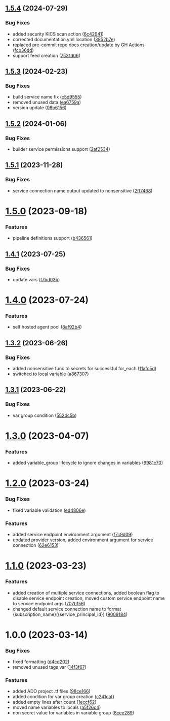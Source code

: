 ## [1.5.4](https://github.com/data-platform-hq/terraform-azuredevops-project/compare/v1.5.3...v1.5.4) (2024-07-29)


### Bug Fixes

* added security KICS scan action ([6c42941](https://github.com/data-platform-hq/terraform-azuredevops-project/commit/6c429419a25bd714f908300cf06e5d0ef0ca8f42))
* corrected documentation.yml location ([3852b7e](https://github.com/data-platform-hq/terraform-azuredevops-project/commit/3852b7ed27d17e473a19b2d7232bfe1641c85906))
* replaced pre-commit repo docs creation/update by GH Actions ([fcb36dd](https://github.com/data-platform-hq/terraform-azuredevops-project/commit/fcb36dde3595b3a26ac44e7cd2cd29f9e6ec4eef))
* support feed creation ([7531d06](https://github.com/data-platform-hq/terraform-azuredevops-project/commit/7531d061c3df6a07ab49f819722a14aacb1b513d))

## [1.5.3](https://github.com/data-platform-hq/terraform-azuredevops-project/compare/v1.5.2...v1.5.3) (2024-02-23)


### Bug Fixes

* build service name fix ([c5d9555](https://github.com/data-platform-hq/terraform-azuredevops-project/commit/c5d9555d720bfd71981ea4c7a5affe09fc9de275))
* removed unused data ([ea6759a](https://github.com/data-platform-hq/terraform-azuredevops-project/commit/ea6759ad63fedd71dc7b6a18840d3c566eac9e26))
* version update ([08b6156](https://github.com/data-platform-hq/terraform-azuredevops-project/commit/08b61564a3a6ec00a50fec15e108302eeee580ce))

## [1.5.2](https://github.com/data-platform-hq/terraform-azuredevops-project/compare/v1.5.1...v1.5.2) (2024-01-06)


### Bug Fixes

* builder service permissions support ([2af2534](https://github.com/data-platform-hq/terraform-azuredevops-project/commit/2af25346f9806021f802921e0186a09ab24bc7d9))

## [1.5.1](https://github.com/data-platform-hq/terraform-azuredevops-project/compare/v1.5.0...v1.5.1) (2023-11-28)


### Bug Fixes

* service connection name output updated to nonsensitive ([2ff7468](https://github.com/data-platform-hq/terraform-azuredevops-project/commit/2ff74688b56996622490fdafc66a32cfd8a5f2c5))

# [1.5.0](https://github.com/data-platform-hq/terraform-azuredevops-project/compare/v1.4.1...v1.5.0) (2023-09-18)


### Features

* pipeline definitions support ([b436561](https://github.com/data-platform-hq/terraform-azuredevops-project/commit/b4365610bfaee4b7a00359f5190d42b13c4d0b60))

## [1.4.1](https://github.com/data-platform-hq/terraform-azuredevops-project/compare/v1.4.0...v1.4.1) (2023-07-25)


### Bug Fixes

* update vars ([f7bd03b](https://github.com/data-platform-hq/terraform-azuredevops-project/commit/f7bd03b7145077ba21727d5dd5f01290d3967e40))

# [1.4.0](https://github.com/data-platform-hq/terraform-azuredevops-project/compare/v1.3.2...v1.4.0) (2023-07-24)


### Features

* self hosted agent pool ([8af92b4](https://github.com/data-platform-hq/terraform-azuredevops-project/commit/8af92b4d3ca48df084f71fea5ff4332165a4eec7))

## [1.3.2](https://github.com/data-platform-hq/terraform-azuredevops-project/compare/v1.3.1...v1.3.2) (2023-06-26)


### Bug Fixes

* added nonsensitive func to secrets for successful for_each ([11afc5d](https://github.com/data-platform-hq/terraform-azuredevops-project/commit/11afc5de4a90b0a04ac1489ddf085555a767d7a8))
* switched to local variable ([a867307](https://github.com/data-platform-hq/terraform-azuredevops-project/commit/a8673072fe72e7693ae614cdc093b32c41be0961))

## [1.3.1](https://github.com/data-platform-hq/terraform-azuredevops-project/compare/v1.3.0...v1.3.1) (2023-06-22)


### Bug Fixes

* var group condition ([5524c5b](https://github.com/data-platform-hq/terraform-azuredevops-project/commit/5524c5b7774907f1cd418b706eff2a8d614671b9))

# [1.3.0](https://github.com/data-platform-hq/terraform-azuredevops-project/compare/v1.2.0...v1.3.0) (2023-04-07)


### Features

* added variable_group lifecycle to ignore changes in variables ([9981c70](https://github.com/data-platform-hq/terraform-azuredevops-project/commit/9981c7092f7ee839117bb7a790f6de77ee0ea160))

# [1.2.0](https://github.com/data-platform-hq/terraform-azuredevops-project/compare/v1.1.0...v1.2.0) (2023-03-24)


### Bug Fixes

* fixed variable validation ([ed4806e](https://github.com/data-platform-hq/terraform-azuredevops-project/commit/ed4806ebdd59084d6781d38b2d8f242dc2ac83c1))


### Features

* added service endpoint environment argument ([f7c9d09](https://github.com/data-platform-hq/terraform-azuredevops-project/commit/f7c9d09fc2a40353e922cb3098021d3e7361ac30))
* updated provider version, added environment argument for service connection ([62e6153](https://github.com/data-platform-hq/terraform-azuredevops-project/commit/62e615312cc2d0cefc4321d87705796779a0f001))

# [1.1.0](https://github.com/data-platform-hq/terraform-azuredevops-project/compare/v1.0.0...v1.1.0) (2023-03-23)


### Features

* added creation of multiple service connections, added boolean flag to disable service endpoint creation, moved custom service endpoint name to service endpoint args ([707b156](https://github.com/data-platform-hq/terraform-azuredevops-project/commit/707b156a058d9c857e411de08a63fd4700ebb69e))
* changed default service connection name to format {subscription_name}({service_principal_id}) ([9009184](https://github.com/data-platform-hq/terraform-azuredevops-project/commit/90091840b8004e5bae3ac0ae6d9a7a1441d8b00f))

# 1.0.0 (2023-03-14)


### Bug Fixes

* fixed formatting ([d4cd202](https://github.com/data-platform-hq/terraform-azuredevops-project/commit/d4cd202a1d7d25d2a70cfdc04ea2d460873f8de1))
* removed unused tags var ([14f3f67](https://github.com/data-platform-hq/terraform-azuredevops-project/commit/14f3f673c6830d643eafb0a433bca34bc81c369a))


### Features

* added ADO project .tf files ([98ce166](https://github.com/data-platform-hq/terraform-azuredevops-project/commit/98ce1664f1303119ee509e30a80dc2e1fae2c4e6))
* added condition for var group creation ([c241caf](https://github.com/data-platform-hq/terraform-azuredevops-project/commit/c241caf8d6bd18cd7171266e99baa0a3d91a08ba))
* added empty lines after count ([1eccf62](https://github.com/data-platform-hq/terraform-azuredevops-project/commit/1eccf6268872f5b40c548de298aeb92cb9a1036a))
* moved name variables to locals ([a5f26c4](https://github.com/data-platform-hq/terraform-azuredevops-project/commit/a5f26c44adee181283fb94ace6d996a95f01a244))
* non secret value for variables in variable group ([8cee289](https://github.com/data-platform-hq/terraform-azuredevops-project/commit/8cee2894f53117312aeb3e975926afe5604f718f))
